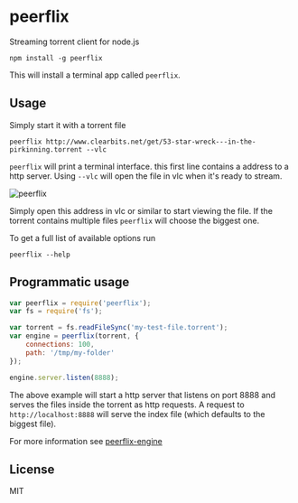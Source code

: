 # peerflix

Streaming torrent client for node.js

	npm install -g peerflix

This will install a terminal app called `peerflix`.

## Usage

Simply start it with a torrent file

	peerflix http://www.clearbits.net/get/53-star-wreck---in-the-pirkinning.torrent --vlc

`peerflix` will print a terminal interface. this first line contains a address to a http server.
Using `--vlc` will open the file in vlc when it's ready to stream.

![peerflix](https://raw.github.com/mafintosh/peerflix/master/screenshot.png)

Simply open this address in vlc or similar to start viewing the file. If the torrent contains multiple files `peerflix` will choose the biggest one.

To get a full list of available options run

	peerflix --help

## Programmatic usage

``` js
var peerflix = require('peerflix');
var fs = require('fs');

var torrent = fs.readFileSync('my-test-file.torrent');
var engine = peerflix(torrent, {
	connections: 100,
	path: '/tmp/my-folder'
});

engine.server.listen(8888);
```

The above example will start a http server that listens on port 8888 and serves the files inside the torrent as http requests.
A request to `http://localhost:8888` will serve the index file (which defaults to the biggest file).

For more information see [peerflix-engine](https://github.com/mafintosh/peerflix-engine)

## License

MIT